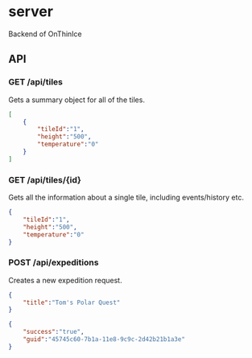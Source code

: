 # server
Backend of OnThinIce

## API

### GET /api/tiles
Gets a summary object for all of the tiles.

```json
[
    { 
        "tileId":"1",
        "height":"500",
        "temperature":"0"
    }
]
```

### GET /api/tiles/{id}
Gets all the information about a single tile, including events/history etc.

```json
{
    "tileId":"1",
    "height":"500",
    "temperature":"0"
}
```

### POST /api/expeditions
Creates a new expedition request. 

```json
{
    "title":"Tom's Polar Quest"
}
```

```json
{
    "success":"true",
    "guid":"45745c60-7b1a-11e8-9c9c-2d42b21b1a3e"
}
```
